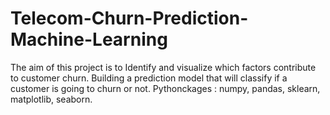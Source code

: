 # Telecom-Churn-Prediction-Machine-Learning
The aim of this project is to Identify and visualize which factors contribute to customer churn. Building a prediction model that will classify if a customer is going to churn or not. Pythonckages : numpy, pandas, sklearn, matplotlib, seaborn.
